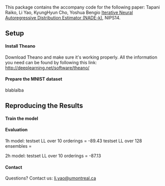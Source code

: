 This package contains the accompany code for the following paper:
Tapani Raiko, Li Yao, KyungHyun Cho, Yoshua Bengio
[Iterative Neural Autoregressive Distribution Estimator (NADE-k)](http://arxiv.org/abs/1406.1485), NIPS14.

Setup
---------------------
#### Install Theano

Download Theano and make sure it's working properly.  All the
information you need can be found by following this link:
http://deeplearning.net/software/theano/

#### Prepare the MNIST dataset
blablalba

Reproducing the Results 
---------------------
#### Train the model
#### Evaluation

1h model: 
testset LL over 10 orderings = -89.43
testset LL over 128 ensembles = 

2h model:
testset LL over 10 orderings = -87.13

#### Contact

Questions? Contact us: li.yao@umontreal.ca